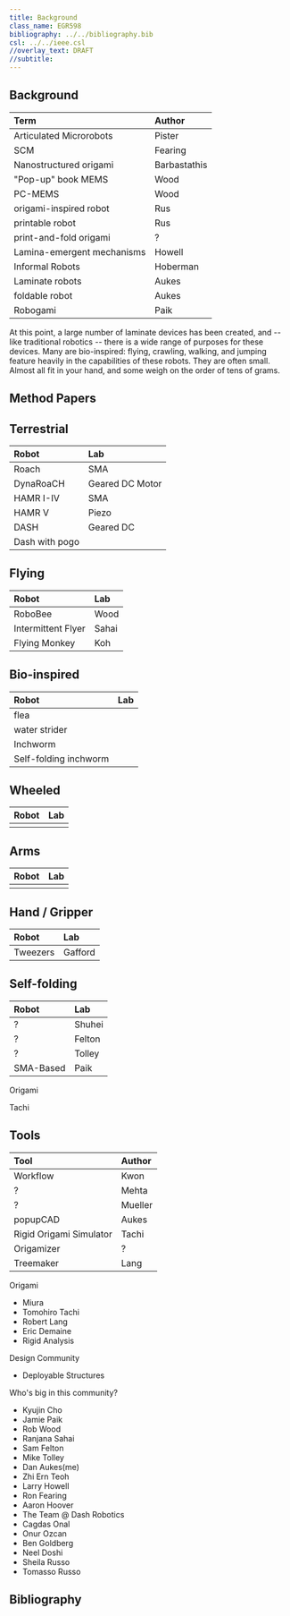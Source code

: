 ```yaml
---
title: Background
class_name: EGR598
bibliography: ../../bibliography.bib
csl: ../../ieee.csl
//overlay_text: DRAFT
//subtitle:
---
```


Background
-----------
<!-- Todo Term | Author | Papers | Year of appearance-->

| Term                       | Author       |
|:---------------------------|:-------------|
| Articulated Microrobots    | Pister       |
| SCM                        | Fearing      |
| Nanostructured origami     | Barbastathis |
| "Pop-up" book MEMS         | Wood         |
| PC-MEMS                    | Wood         |
| origami-inspired robot     | Rus          |
| printable robot            | Rus          |
| print-and-fold origami     | ?            |
| Lamina-emergent mechanisms | Howell       |
| Informal Robots            | Hoberman     |
| Laminate robots            | Aukes        |
| foldable robot             | Aukes        |
| Robogami                   | Paik         |


At this point, a large number of laminate devices has been created, and -- like traditional robotics -- there is a wide range of purposes for these devices.  Many are bio-inspired: flying, crawling, walking, and jumping feature heavily in the capabilities of these robots.  They are often small.  Almost all fit in your hand, and some weigh on the order of tens of grams.

Method Papers
------



Terrestrial
------------

| Robot          | Lab             |
|:---------------|:----------------|
| Roach          | SMA             |
| DynaRoaCH      | Geared DC Motor |
| HAMR I-IV      | SMA             |
| HAMR V         | Piezo           |
| DASH           | Geared DC       |
| Dash with pogo |                 |

Flying
-------
| Robot              | Lab   |
|:-------------------|:------|
| RoboBee            | Wood  |
| Intermittent Flyer | Sahai |
| Flying Monkey      | Koh   |

Bio-inspired
-------

| Robot                 | Lab |
|:----------------------|:----|
| flea                  |     |
| water strider         |     |
| Inchworm              |     |
| Self-folding inchworm |     |

Wheeled
-------
| Robot | Lab |
|:------|:----|
|       |     |

Arms
-----
| Robot | Lab |
|:------|:----|
|       |     |
Hand / Gripper
----------
| Robot    | Lab     |
|:---------|:--------|
| Tweezers | Gafford |

Self-folding
---------
| Robot     | Lab    |
|:----------|:-------|
| ?         | Shuhei |
| ?         | Felton |
| ?         | Tolley |
| SMA-Based | Paik   |

Origami

Tachi

Tools
----
| Tool                    | Author  |
|:------------------------|:--------|
| Workflow                | Kwon    |
| ?                       | Mehta   |
| ?                       | Mueller |
| popupCAD                | Aukes   |
| Rigid Origami Simulator | Tachi   |
| Origamizer              | ?       |
| Treemaker               | Lang    |


Origami
* Miura
* Tomohiro Tachi
* Robert Lang
* Eric Demaine
* Rigid Analysis

Design Community
* Deployable Structures

Who's big in this community?

* Kyujin Cho
* Jamie Paik
* Rob Wood
* Ranjana Sahai
* Sam Felton
* Mike Tolley
* Dan Aukes(me)
* Zhi Ern Teoh
* Larry Howell
* Ron Fearing
* Aaron Hoover
* The Team @ Dash Robotics
* Cagdas Onal
* Onur Ozcan
* Ben Goldberg
* Neel Doshi
* Sheila Russo
* Tomasso Russo

## Bibliography
